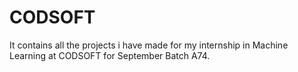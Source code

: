# CODSOFT
It contains all the projects i have made for my internship in Machine Learning at CODSOFT for September Batch A74.
